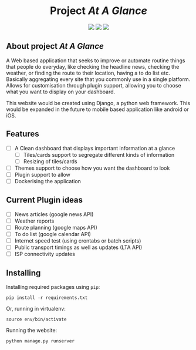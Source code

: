 <h1 align="center">Project <i>At A Glance</i></h1>

<p align="center">
 <a href="#"><img src="https://img.shields.io/badge/buy%20me%20a-coffee-yellow.svg"></a>
 <img src="https://img.shields.io/badge/last%20updated-June%202020-3d62d1">
 <img src="https://img.shields.io/github/downloads/mazx4960/At-A-Glance/total">
</p>

## About project <i>At A Glance</i>

A Web based application that seeks to improve or automate routine things that people do everyday, like checking the headline news, checking the weather, or finding the route to their location, having a to do list etc. Basically aggregating every site that you commonly use in a single platform. Allows for customisation through plugin support, allowing you to choose what you want to display on your dashboard.

This website would be created using Django, a python web framework. This would be expanded in the future to mobile based application like android or iOS.

## Features

- [ ] A Clean dashboard that displays important information at a glance
    - [ ] Tiles/cards support to segregate different kinds of information
    - [ ] Resizing of tiles/cards
- [ ] Themes support to choose how you want the dashboard to look
- [ ] Plugin support to allow 
- [ ] Dockerising the application

## Current Plugin ideas
- [ ] News articles (google news API)
- [ ] Weather reports 
- [ ] Route planning (google maps API)
- [ ] To do list (google calendar API)
- [ ] Internet speed test (using crontabs or batch scripts)
- [ ] Public transport timings as well as updates (LTA API) 
- [ ] ISP connectivity updates 

Installing
----------

Installing required packages using `pip`:

    pip install -r requirements.txt

Or, running in virtualenv:

    source env/bin/activate

Running the website:

    python manage.py runserver
